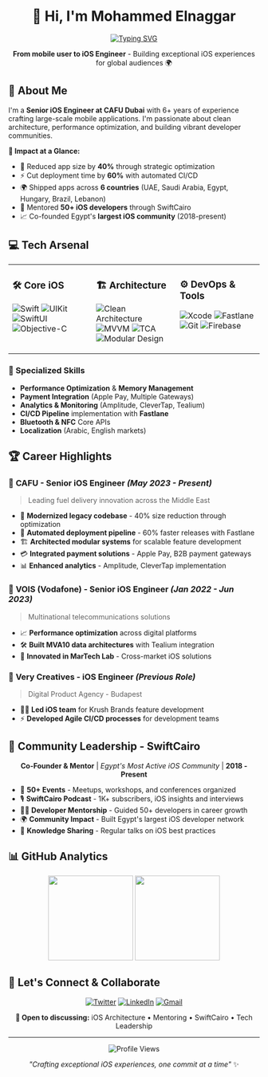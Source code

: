 <div align="center">

# 👋 Hi, I'm Mohammed Elnaggar

[![Typing SVG](https://readme-typing-svg.herokuapp.com?font=Fira+Code&size=22&duration=3000&pause=1000&color=007ACC&center=true&vCenter=true&width=600&lines=Senior+iOS+Engineer+%40+CAFU;6%2B+Years+Building+iOS+Apps;SwiftCairo+Co-Founder+%26+Community+Leader;Passionate+about+Clean+Architecture+%F0%9F%9A%80)](https://git.io/typing-svg)

**From mobile user to iOS Engineer** - Building exceptional iOS experiences for global audiences 🌍

</div>

## 🚀 About Me

I'm a **Senior iOS Engineer at CAFU Dubai** with 6+ years of experience crafting large-scale mobile applications. I'm passionate about clean architecture, performance optimization, and building vibrant developer communities.

**🎯 Impact at a Glance:**
- 📱 Reduced app size by **40%** through strategic optimization  
- ⚡ Cut deployment time by **60%** with automated CI/CD
- 🌍 Shipped apps across **6 countries** (UAE, Saudi Arabia, Egypt, Hungary, Brazil, Lebanon)
- 👥 Mentored **50+ iOS developers** through SwiftCairo
- 📈 Co-founded Egypt's **largest iOS community** (2018-present)

## 💻 Tech Arsenal

<table>
<tr>
<td valign="top" width="33%">

### 🛠️ Core iOS
![Swift](https://img.shields.io/badge/Swift-FA7343?style=flat-square&logo=swift&logoColor=white)
![UIKit](https://img.shields.io/badge/UIKit-2396F3?style=flat-square&logo=uikit&logoColor=white)
![SwiftUI](https://img.shields.io/badge/SwiftUI-0066CC?style=flat-square&logo=swift&logoColor=white)
![Objective-C](https://img.shields.io/badge/Objective--C-438EFF?style=flat-square&logo=apple&logoColor=white)

</td>
<td valign="top" width="33%">

### 🏗️ Architecture
![Clean Architecture](https://img.shields.io/badge/Clean_Architecture-FF6B6B?style=flat-square)
![MVVM](https://img.shields.io/badge/MVVM-4ECDC4?style=flat-square)
![TCA](https://img.shields.io/badge/TCA-45B7D1?style=flat-square)
![Modular Design](https://img.shields.io/badge/Modular-96CEB4?style=flat-square)

</td>
<td valign="top" width="33%">

### ⚙️ DevOps & Tools
![Xcode](https://img.shields.io/badge/Xcode-007ACC?style=flat-square&logo=Xcode&logoColor=white)
![Fastlane](https://img.shields.io/badge/Fastlane-00F5A0?style=flat-square&logo=fastlane&logoColor=white)
![Git](https://img.shields.io/badge/Git-F05032?style=flat-square&logo=git&logoColor=white)
![Firebase](https://img.shields.io/badge/Firebase-FFCA28?style=flat-square&logo=firebase&logoColor=black)

</td>
</tr>
</table>

### 🎯 Specialized Skills
- **Performance Optimization** & **Memory Management**
- **Payment Integration** (Apple Pay, Multiple Gateways)
- **Analytics & Monitoring** (Amplitude, CleverTap, Tealium)
- **CI/CD Pipeline** implementation with **Fastlane**
- **Bluetooth & NFC** Core APIs
- **Localization** (Arabic, English markets)

## 🏆 Career Highlights

### 🚗 **CAFU** - Senior iOS Engineer *(May 2023 - Present)*
> Leading fuel delivery innovation across the Middle East

- 🎯 **Modernized legacy codebase** - 40% size reduction through optimization
- 🚀 **Automated deployment pipeline** - 60% faster releases with Fastlane  
- 🏗️ **Architected modular systems** for scalable feature development
- 💳 **Integrated payment solutions** - Apple Pay, B2B payment gateways
- 📊 **Enhanced analytics** - Amplitude, CleverTap implementation

### 📱 **VOIS (Vodafone)** - Senior iOS Engineer *(Jan 2022 - Jun 2023)*
> Multinational telecommunications solutions

- 📈 **Performance optimization** across digital platforms
- 🛠️ **Built MVA10 data architectures** with Tealium integration
- 🔬 **Innovated in MarTech Lab** - Cross-market iOS solutions

### 🎨 **Very Creatives** - iOS Engineer *(Previous Role)*
> Digital Product Agency - Budapest

- 👨‍💼 **Led iOS team** for Krush Brands feature development
- ⚡ **Developed Agile CI/CD processes** for development teams

## 🌟 Community Leadership - SwiftCairo

<div align="center">

**Co-Founder & Mentor** | *Egypt's Most Active iOS Community* | **2018 - Present**

</div>

- 🎪 **50+ Events** - Meetups, workshops, and conferences organized
- 🎙️ **SwiftCairo Podcast** - 1K+ subscribers, iOS insights and interviews
- 👨‍🏫 **Developer Mentorship** - Guided 50+ developers in career growth
- 🌍 **Community Impact** - Built Egypt's largest iOS developer network
- 📱 **Knowledge Sharing** - Regular talks on iOS best practices

## 📊 GitHub Analytics

<div align="center">

<img height="170" src="https://github-readme-stats.vercel.app/api?username=MoElnaggar14&show_icons=true&theme=react&hide_border=true&count_private=true&include_all_commits=true" />
<img height="170" src="https://github-readme-stats.vercel.app/api/top-langs/?username=MoElnaggar14&layout=compact&theme=react&hide_border=true&langs_count=6" />

</div>

## 🤝 Let's Connect & Collaborate

<div align="center">

[![Twitter](https://img.shields.io/badge/Twitter-1DA1F2?style=for-the-badge&logo=twitter&logoColor=white)](https://twitter.com/MoElnaggar14)
[![LinkedIn](https://img.shields.io/badge/LinkedIn-0077B5?style=for-the-badge&logo=linkedin&logoColor=white)](https://www.linkedin.com/in/moelnaggar14/)
[![Gmail](https://img.shields.io/badge/Gmail-D14836?style=for-the-badge&logo=gmail&logoColor=white)](mailto:moelnaggar14@gmail.com)

**💬 Open to discussing:** iOS Architecture • Mentoring • SwiftCairo • Tech Leadership

</div>

---

<div align="center">

![Profile Views](https://komarev.com/ghpvc/?username=MoElnaggar14&color=0066cc&style=flat-square&label=Profile+Views)

*"Crafting exceptional iOS experiences, one commit at a time"* ✨

</div>
